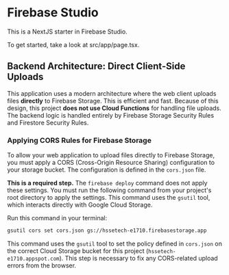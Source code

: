 # Firebase Studio

This is a NextJS starter in Firebase Studio.

To get started, take a look at src/app/page.tsx.

## Backend Architecture: Direct Client-Side Uploads

This application uses a modern architecture where the web client uploads files **directly** to Firebase Storage. This is efficient and fast. Because of this design, this project **does not use Cloud Functions** for handling file uploads. The backend logic is handled entirely by Firebase Storage Security Rules and Firestore Security Rules.

### Applying CORS Rules for Firebase Storage

To allow your web application to upload files directly to Firebase Storage, you must apply a CORS (Cross-Origin Resource Sharing) configuration to your storage bucket. The configuration is defined in the `cors.json` file.

**This is a required step.** The `firebase deploy` command does not apply these settings. You must run the following command from your project's root directory to apply the settings. This command uses the `gsutil` tool, which interacts directly with Google Cloud Storage.

Run this command in your terminal:

```bash
gsutil cors set cors.json gs://hssetech-e1710.firebasestorage.app
```

This command uses the `gsutil` tool to set the policy defined in `cors.json` on the correct Cloud Storage bucket for this project (`hssetech-e1710.appspot.com`). This step is necessary to fix any CORS-related upload errors from the browser.
